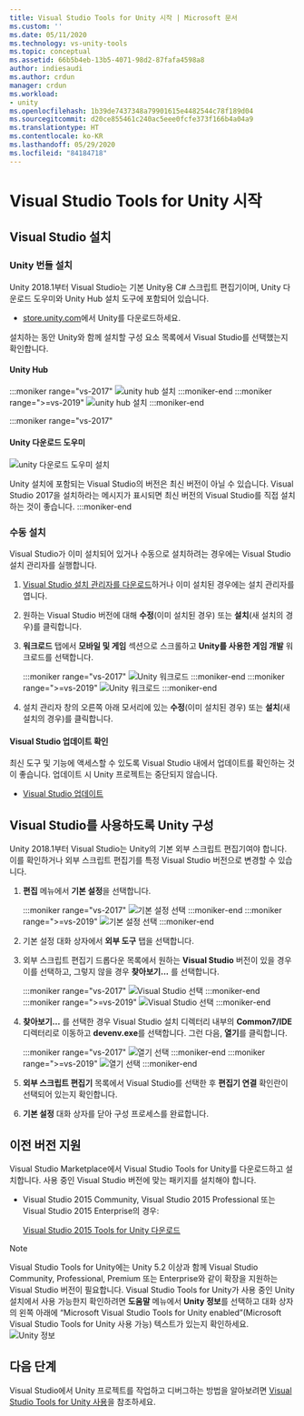 ```yaml
---
title: Visual Studio Tools for Unity 시작 | Microsoft 문서
ms.custom: ''
ms.date: 05/11/2020
ms.technology: vs-unity-tools
ms.topic: conceptual
ms.assetid: 66b5b4eb-13b5-4071-98d2-87fafa4598a8
author: indiesaudi
ms.author: crdun
manager: crdun
ms.workload:
- unity
ms.openlocfilehash: 1b39de7437348a79901615e4482544c78f189d04
ms.sourcegitcommit: d20ce855461c240ac5eee0fcfe373f166b4a04a9
ms.translationtype: HT
ms.contentlocale: ko-KR
ms.lasthandoff: 05/29/2020
ms.locfileid: "84184718"
---
```

# <a name="get-started-with-visual-studio-tools-for-unity"></a>Visual Studio Tools for Unity 시작

## <a name="install-visual-studio"></a>Visual Studio 설치

### <a name="unity-bundled-installation"></a>Unity 번들 설치

Unity 2018.1부터 Visual Studio는 기본 Unity용 C# 스크립트 편집기이며, Unity 다운로드 도우미와 Unity Hub 설치 도구에 포함되어 있습니다.

- [store.unity.com](https://store.unity.com/)에서 Unity를 다운로드하세요.

설치하는 동안 Unity와 함께 설치할 구성 요소 목록에서 Visual Studio를 선택했는지 확인합니다.

#### <a name="unity-hub"></a>Unity Hub

:::moniker range="vs-2017"
![unity hub 설치](media/vs-2017/vstu-unity-hub.png)
:::moniker-end
:::moniker range=">=vs-2019"
![unity hub 설치](media/vs-2019/vstu-unity-hub.png)
:::moniker-end

:::moniker range="vs-2017"

#### <a name="unity-download-assistant"></a>Unity 다운로드 도우미

![unity 다운로드 도우미 설치](media/vs-2017/vstu-download-assistant.png)

Unity 설치에 포함되는 Visual Studio의 버전은 최신 버전이 아닐 수 있습니다. Visual Studio 2017을 설치하라는 메시지가 표시되면 최신 버전의 Visual Studio를 직접 설치하는 것이 좋습니다.
:::moniker-end

### <a name="manual-installation"></a>수동 설치

Visual Studio가 이미 설치되어 있거나 수동으로 설치하려는 경우에는 Visual Studio 설치 관리자를 실행합니다.

1. [Visual Studio 설치 관리자를 다운로드](../install/install-visual-studio.md)하거나 이미 설치된 경우에는 설치 관리자를 엽니다.

1. 원하는 Visual Studio 버전에 대해 **수정**(이미 설치된 경우) 또는 **설치**(새 설치의 경우)를 클릭합니다.

1. **워크로드** 탭에서 **모바일 및 게임** 섹션으로 스크롤하고 **Unity를 사용한 게임 개발** 워크로드를 선택합니다.

   :::moniker range="vs-2017"
   ![Unity 워크로드](media/vs-2017/vstu-unity-workload.png)
   :::moniker-end
   :::moniker range=">=vs-2019"
   ![Unity 워크로드](media/vs-2019/vstu-unity-workload.png)
   :::moniker-end

1. 설치 관리자 창의 오른쪽 아래 모서리에 있는 **수정**(이미 설치된 경우) 또는 **설치**(새 설치의 경우)를 클릭합니다.


#### <a name="check-for-updates-to-visual-studio"></a>Visual Studio 업데이트 확인

최신 도구 및 기능에 액세스할 수 있도록 Visual Studio 내에서 업데이트를 확인하는 것이 좋습니다. 업데이트 시 Unity 프로젝트는 중단되지 않습니다.

- [Visual Studio 업데이트](../install/update-visual-studio.md)


## <a name="configure-unity-for-use-with-visual-studio"></a>Visual Studio를 사용하도록 Unity 구성

Unity 2018.1부터 Visual Studio는 Unity의 기본 외부 스크립트 편집기여야 합니다. 이를 확인하거나 외부 스크립트 편집기를 특정 Visual Studio 버전으로 변경할 수 있습니다.

1. **편집** 메뉴에서 **기본 설정**을 선택합니다.

   :::moniker range="vs-2017"
   ![기본 설정 선택](media/vs-2017/vstu-unity-preferences.png)
   :::moniker-end
   :::moniker range=">=vs-2019"
   ![기본 설정 선택](media/vs-2019/vstu-unity-preferences.png)
   :::moniker-end

2. 기본 설정 대화 상자에서 **외부 도구** 탭을 선택합니다.

3. 외부 스크립트 편집기 드롭다운 목록에서 원하는 **Visual Studio** 버전이 있을 경우 이를 선택하고, 그렇지 않을 경우 **찾아보기...** 를 선택합니다.

   :::moniker range="vs-2017"
   ![Visual Studio 선택](media/vs-2017/vstu-unity-external-tools.png)
   :::moniker-end
   :::moniker range=">=vs-2019"
   ![Visual Studio 선택](media/vs-2019/vstu-unity-external-tools.png)
   :::moniker-end


4. **찾아보기...** 를 선택한 경우 Visual Studio 설치 디렉터리 내부의 **Common7/IDE** 디렉터리로 이동하고 **devenv.exe**를 선택합니다. 그런 다음, **열기**를 클릭합니다.

   :::moniker range="vs-2017"
   ![열기 선택](media/vs-2017/vstu-browse-for-application.png)
   :::moniker-end
   :::moniker range=">=vs-2019"
   ![열기 선택](media/vs-2019/vstu-browse-for-application.png)
   :::moniker-end

5. **외부 스크립트 편집기** 목록에서 Visual Studio를 선택한 후 **편집기 연결** 확인란이 선택되어 있는지 확인합니다.

6. **기본 설정** 대화 상자를 닫아 구성 프로세스를 완료합니다.

## <a name="support-for-older-versions"></a>이전 버전 지원

Visual Studio Marketplace에서 Visual Studio Tools for Unity를 다운로드하고 설치합니다. 사용 중인 Visual Studio 버전에 맞는 패키지를 설치해야 합니다.

- Visual Studio 2015 Community, Visual Studio 2015 Professional 또는 Visual Studio 2015 Enterprise의 경우:

   [Visual Studio 2015 Tools for Unity 다운로드](https://marketplace.visualstudio.com/items?itemName=SebastienLebreton.VisualStudio2015ToolsforUnity)

> [!NOTE]
> Visual Studio Tools for Unity에는 Unity 5.2 이상과 함께 Visual Studio Community, Professional, Premium 또는 Enterprise와 같이 확장을 지원하는 Visual Studio 버전이 필요합니다. Visual Studio Tools for Unity가 사용 중인 Unity 설치에서 사용 가능한지 확인하려면 **도움말** 메뉴에서 **Unity 정보**를 선택하고 대화 상자의 왼쪽 아래에 “Microsoft Visual Studio Tools for Unity enabled”(Microsoft Visual Studio Tools for Unity 사용 가능) 텍스트가 있는지 확인하세요.
> ![Unity 정보](media/vs-2019/vstu-about-unity.png)


## <a name="next-steps"></a>다음 단계

 Visual Studio에서 Unity 프로젝트를 작업하고 디버그하는 방법을 알아보려면 [Visual Studio Tools for Unity 사용](../cross-platform/using-visual-studio-tools-for-unity.md)을 참조하세요.

